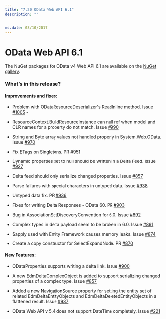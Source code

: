 ```yaml
---
title: "7.20 OData Web API 6.1"
description: ""


ms.date: 03/10/2017
---
```

# OData Web API 6.1

The NuGet packages for OData v4 Web API 6.1 are available on the [NuGet gallery](https://www.nuget.org/packages/Microsoft.AspNet.OData/).

### What’s in this release?

#### Improvements and fixes:

* Problem with ODataResourceDeserializer's ReadInline method. Issue [#1005](https://github.com/OData/WebApi/issues/1005) - 

* ResourceContext.BuildResourceInstance can null ref when model and CLR names for a property do not match. Issue [#990](https://github.com/OData/WebApi/issues/990)

* String and Byte array values not handled properly in System.Web.OData. Issue [#970](https://github.com/OData/WebApi/issues/970)

* Fix ETags on Singletons. PR [#951](https://github.com/OData/WebApi/pull/951)

* Dynamic properties set to null should be written in a Delta Feed. Issue [#927](https://github.com/OData/WebApi/issues/900)

* Delta feed should only serialize changed properties. Issue [#857](https://github.com/OData/WebApi/issues/857)

* Parse failures with special characters in untyped data. Issue [#938](https://github.com/OData/WebApi/issues/938)

* Untyped data fix. PR [#936](https://github.com/OData/WebApi/pull/936)

* Fixes for writing Delta Responses - OData 60. PR [#903](https://github.com/OData/WebApi/pull/903)

* Bug in AssociationSetDiscoveryConvention for 6.0. Issue [#892](https://github.com/OData/WebApi/issues/892)

* Complex types in delta payload seem to be broken in 6.0. Issue [#891](https://github.com/OData/WebApi/issues/891)

* $apply used with Entity Framework causes memory leaks. Issue [#874](https://github.com/OData/WebApi/issues/874)

* Create a copy constructor for SelectExpandNode. PR [#870](https://github.com/OData/WebApi/pull/870)

#### New Features:

* ODataProperties supports writing a delta link. Issue [#900](https://github.com/OData/WebApi/issues/900)

* A new EdmDeltaComplexObject is added to support serializing changed properties of a complex type. Issue [#857](https://github.com/OData/WebApi/issues/857)

* Added a new NavigationSource property for setting the entity set of related EdmDeltaEntityObjects and EdmDeltaDeletedEntityObjects in a flattened result. Issue [#937](https://github.com/OData/WebApi/issues/937)

* OData Web API v 5.4 does not support DateTime completely. Issue [#221](https://github.com/OData/WebApi/issues/221)
